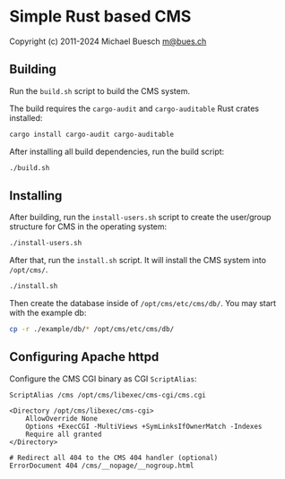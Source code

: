 # Simple Rust based CMS

Copyright (c) 2011-2024 Michael Buesch <m@bues.ch>


## Building

Run the `build.sh` script to build the CMS system.

The build requires the `cargo-audit` and `cargo-auditable` Rust crates installed:

```sh
cargo install cargo-audit cargo-auditable
```

After installing all build dependencies, run the build script:

```sh
./build.sh
```

## Installing

After building, run the `install-users.sh` script to create the user/group structure for CMS in the operating system:

```sh
./install-users.sh
```

After that, run the `install.sh` script.
It will install the CMS system into `/opt/cms/`.

```sh
./install.sh
```

Then create the database inside of `/opt/cms/etc/cms/db/`.
You may start with the example db:

```sh
cp -r ./example/db/* /opt/cms/etc/cms/db/
```


## Configuring Apache httpd

Configure the CMS CGI binary as CGI `ScriptAlias`:

```
ScriptAlias /cms /opt/cms/libexec/cms-cgi/cms.cgi

<Directory /opt/cms/libexec/cms-cgi>
    AllowOverride None
    Options +ExecCGI -MultiViews +SymLinksIfOwnerMatch -Indexes
    Require all granted
</Directory>

# Redirect all 404 to the CMS 404 handler (optional)
ErrorDocument 404 /cms/__nopage/__nogroup.html
```
